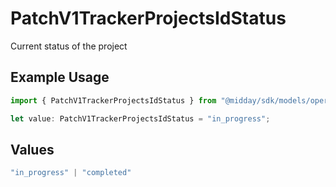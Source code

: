 # PatchV1TrackerProjectsIdStatus

Current status of the project

## Example Usage

```typescript
import { PatchV1TrackerProjectsIdStatus } from "@midday/sdk/models/operations";

let value: PatchV1TrackerProjectsIdStatus = "in_progress";
```

## Values

```typescript
"in_progress" | "completed"
```